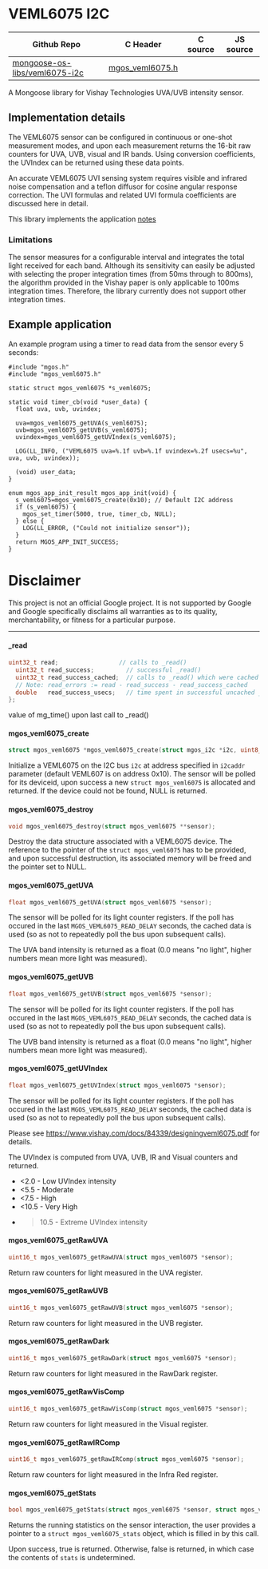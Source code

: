 # VEML6075 I2C
| Github Repo | C Header | C source  | JS source |
| ----------- | -------- | --------  | ----------------- |
| [mongoose-os-libs/veml6075-i2c](https://github.com/mongoose-os-libs/veml6075-i2c) | [mgos_veml6075.h](https://github.com/mongoose-os-libs/veml6075-i2c/tree/master/include/mgos_veml6075.h) | &nbsp;  | &nbsp;         |



A Mongoose library for Vishay Technologies UVA/UVB intensity sensor.

## Implementation details

The VEML6075 sensor can be configured in continuous or one-shot measurement
modes, and upon each measurement returns the 16-bit raw counters for UVA, UVB,
visual and IR bands. Using conversion coefficients, the UVIndex can be returned
using these data points.

An accurate VEML6075 UVI sensing system requires visible and infrared noise
compensation and a teflon diffusor for cosine angular response correction. The
UVI formulas and related UVI formula coefficients are discussed here in detail.

This library implements the application [notes](https://www.vishay.com/docs/84339/designingveml6075.pdf)

### Limitations

The sensor measures for a configurable interval and integrates the total light
received for each band. Although its sensitivity can easily be adjusted with
selecting the proper integration times (from 50ms through to 800ms), the
algorithm provided in the Vishay paper is only applicable to 100ms integration
times. Therefore, the library currently does not support other integration
times.

## Example application

An example program using a timer to read data from the sensor every 5 seconds:

```
#include "mgos.h"
#include "mgos_veml6075.h"

static struct mgos_veml6075 *s_veml6075;

static void timer_cb(void *user_data) {
  float uva, uvb, uvindex;

  uva=mgos_veml6075_getUVA(s_veml6075);
  uvb=mgos_veml6075_getUVB(s_veml6075);
  uvindex=mgos_veml6075_getUVIndex(s_veml6075);

  LOG(LL_INFO, ("VEML6075 uva=%.1f uvb=%.1f uvindex=%.2f usecs=%u", uva, uvb, uvindex));

  (void) user_data;
}

enum mgos_app_init_result mgos_app_init(void) {
  s_veml6075=mgos_veml6075_create(0x10); // Default I2C address
  if (s_veml6075) {
    mgos_set_timer(5000, true, timer_cb, NULL);
  } else {
    LOG(LL_ERROR, ("Could not initialize sensor"));
  }
  return MGOS_APP_INIT_SUCCESS;
}
```


# Disclaimer

This project is not an official Google project. It is not supported by Google
and Google specifically disclaims all warranties as to its quality,
merchantability, or fitness for a particular purpose.


 ----- 
#### _read

```c
uint32_t read;                 // calls to _read()
  uint32_t read_success;         // successful _read()
  uint32_t read_success_cached;  // calls to _read() which were cached
  // Note: read_errors := read - read_success - read_success_cached
  double   read_success_usecs;   // time spent in successful uncached _read()
};
```
value of mg_time() upon last call to _read()
#### mgos_veml6075_create

```c
struct mgos_veml6075 *mgos_veml6075_create(struct mgos_i2c *i2c, uint8_t i2caddr);
```

Initialize a VEML6075 on the I2C bus `i2c` at address specified in `i2caddr`
parameter (default VEML607 is on address 0x10). The sensor will be polled for
its deviceid, upon success a new `struct mgos_veml6075` is allocated and
returned. If the device could not be found, NULL is returned.
 
#### mgos_veml6075_destroy

```c
void mgos_veml6075_destroy(struct mgos_veml6075 **sensor);
```

Destroy the data structure associated with a VEML6075 device. The reference
to the pointer of the `struct mgos_veml6075` has to be provided, and upon
successful destruction, its associated memory will be freed and the pointer
set to NULL.
 
#### mgos_veml6075_getUVA

```c
float mgos_veml6075_getUVA(struct mgos_veml6075 *sensor);
```

The sensor will be polled for its light counter registers. If the poll has
occured in the last `MGOS_VEML6075_READ_DELAY` seconds, the cached data is
used (so as not to repeatedly poll the bus upon subsequent calls).

The UVA band intensity is returned as a float (0.0 means "no light", higher
numbers mean more light was measured).
 
#### mgos_veml6075_getUVB

```c
float mgos_veml6075_getUVB(struct mgos_veml6075 *sensor);
```

The sensor will be polled for its light counter registers. If the poll has
occured in the last `MGOS_VEML6075_READ_DELAY` seconds, the cached data is
used (so as not to repeatedly poll the bus upon subsequent calls).

The UVB band intensity is returned as a float (0.0 means "no light", higher
numbers mean more light was measured).
 
#### mgos_veml6075_getUVIndex

```c
float mgos_veml6075_getUVIndex(struct mgos_veml6075 *sensor);
```

The sensor will be polled for its light counter registers. If the poll has
occured in the last `MGOS_VEML6075_READ_DELAY` seconds, the cached data is
used (so as not to repeatedly poll the bus upon subsequent calls).

Please see https://www.vishay.com/docs/84339/designingveml6075.pdf for
details.

The UVIndex is computed from UVA, UVB, IR and Visual counters and returned.
*   <2.0  - Low UVIndex intensity
*   <5.5  - Moderate
*   <7.5  - High
*   <10.5 - Very High
*   >10.5 - Extreme UVIndex intensity

 
#### mgos_veml6075_getRawUVA

```c
uint16_t mgos_veml6075_getRawUVA(struct mgos_veml6075 *sensor);
```

Return raw counters for light measured in the UVA register.
 
#### mgos_veml6075_getRawUVB

```c
uint16_t mgos_veml6075_getRawUVB(struct mgos_veml6075 *sensor);
```

Return raw counters for light measured in the UVB register.
 
#### mgos_veml6075_getRawDark

```c
uint16_t mgos_veml6075_getRawDark(struct mgos_veml6075 *sensor);
```

Return raw counters for light measured in the RawDark register.
 
#### mgos_veml6075_getRawVisComp

```c
uint16_t mgos_veml6075_getRawVisComp(struct mgos_veml6075 *sensor);
```

Return raw counters for light measured in the Visual register.
 
#### mgos_veml6075_getRawIRComp

```c
uint16_t mgos_veml6075_getRawIRComp(struct mgos_veml6075 *sensor);
```

Return raw counters for light measured in the Infra Red register.
 
#### mgos_veml6075_getStats

```c
bool mgos_veml6075_getStats(struct mgos_veml6075 *sensor, struct mgos_veml6075_stats *stats);
```

Returns the running statistics on the sensor interaction, the user provides
a pointer to a `struct mgos_veml6075_stats` object, which is filled in by this
call.

Upon success, true is returned. Otherwise, false is returned, in which case
the contents of `stats` is undetermined.
 
